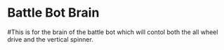 # Battle Bot Brain
#This is for the brain of the battle bot which will contol both the all wheel drive and the vertical spinner.



